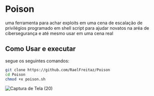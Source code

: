 # Poison
uma ferramenta para achar exploits em uma cena de escalação de privilégios programado em shell script para ajudar novatos
na aréa de cibersegurança e até mesmo usar em uma cena real

## Como Usar e executar
segue os seguintes comandos:
```bash
git clone https://github.com/RaelFreitaz/Poison
cd Poison
chmod +x poison.sh
```
![Captura de Tela (20)](https://github.com/user-attachments/assets/87a60201-c9b6-481d-84df-b9ec6e46d8a1)
